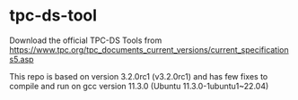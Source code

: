 # tpc-ds-tool

Download the official TPC-DS Tools from https://www.tpc.org/tpc_documents_current_versions/current_specifications5.asp

This repo is based on version 3.2.0rc1 (v3.2.0rc1) and has few fixes to compile and run on gcc version 11.3.0 (Ubuntu 11.3.0-1ubuntu1~22.04)

